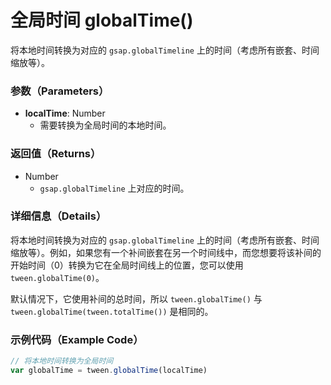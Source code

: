 # 全局时间 globalTime()

将本地时间转换为对应的 `gsap.globalTimeline` 上的时间（考虑所有嵌套、时间缩放等）。

### 参数（Parameters）

- **localTime**: Number
  - 需要转换为全局时间的本地时间。

### 返回值（Returns）

- Number
  - `gsap.globalTimeline` 上对应的时间。

### 详细信息（Details）

将本地时间转换为对应的 `gsap.globalTimeline` 上的时间（考虑所有嵌套、时间缩放等）。例如，如果您有一个补间嵌套在另一个时间线中，而您想要将该补间的开始时间（0）转换为它在全局时间线上的位置，您可以使用 `tween.globalTime(0)`。

默认情况下，它使用补间的总时间，所以 `tween.globalTime()` 与 `tween.globalTime(tween.totalTime())` 是相同的。

### 示例代码（Example Code）

```javascript
// 将本地时间转换为全局时间
var globalTime = tween.globalTime(localTime)
```
